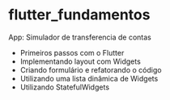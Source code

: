 # flutter_fundamentos

App: Simulador de transferencia de contas

- Primeiros passos com o Flutter
- Implementando layout com Widgets
- Criando formulário e refatorando o código
- Utilizando uma lista dinâmica de Widgets
- Utilizando StatefulWidgets

